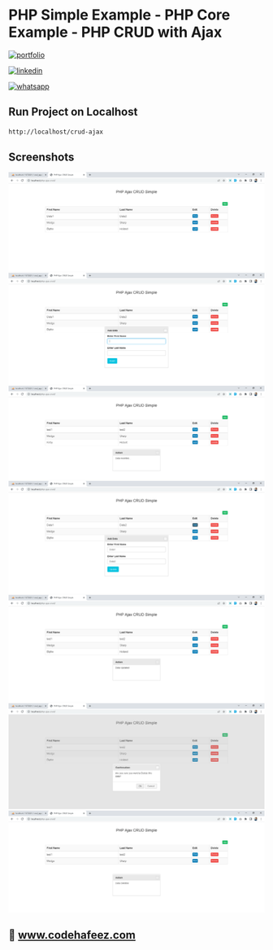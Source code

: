 # PHP Simple Example - PHP Core Example - PHP CRUD with Ajax

[![portfolio](https://img.shields.io/badge/my_portfolio-000?style=for-the-badge&logo=ko-fi&logoColor=white)](https://www.codehafeez.com/)

[![linkedin](https://img.shields.io/badge/linkedin-0A66C2?style=for-the-badge&logo=linkedin&logoColor=white)](https://www.linkedin.com/in/codehafeez/)

[![whatsapp](https://img.shields.io/badge/whatsapp-GREEN?style=for-the-badge&logo=whatsapp&logoColor=white)](https://api.whatsapp.com/send?phone=923123349398)


## Run Project on Localhost

```bash
http://localhost/crud-ajax
```
    
## Screenshots
![](https://raw.githubusercontent.com/codehafeez/crud-ajax/main/Screenshots/Output-1.png)
![](https://raw.githubusercontent.com/codehafeez/crud-ajax/main/Screenshots/Output-2.png)
![](https://raw.githubusercontent.com/codehafeez/crud-ajax/main/Screenshots/Output-3.png)
![](https://raw.githubusercontent.com/codehafeez/crud-ajax/main/Screenshots/Output-4.png)
![](https://raw.githubusercontent.com/codehafeez/crud-ajax/main/Screenshots/Output-5.png)
![](https://raw.githubusercontent.com/codehafeez/crud-ajax/main/Screenshots/Output-6.png)
![](https://raw.githubusercontent.com/codehafeez/crud-ajax/main/Screenshots/Output-7.png)


## 🔗 www.codehafeez.com
